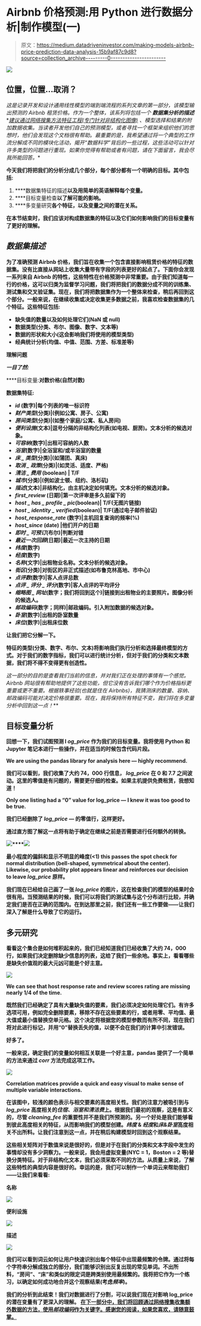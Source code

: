 # Airbnb 价格预测:用 Python 进行数据分析|制作模型(一)

> 原文：<https://medium.datadriveninvestor.com/making-models-airbnb-price-prediction-data-analysis-15b9af87c9d8?source=collection_archive---------0----------------------->

[![](img/41061cd3329e385cb94965a58152a766.png)](http://www.track.datadriveninvestor.com/1B9E)

## 位置，位置…取消？

*这是记录开发和设计通用线性模型的端到端流程的系列文章的第一部分，该模型输出预测的 Airbnb 租赁价格。作为一个整体，该系列将包括一个* ***数据集分析的描述****[*建议通过网络搜集方法*](https://medium.com/@philmohun/making-models-airbnb-price-prediction-data-collection-via-web-scraping-6218f35cdebb)*[*特征工程(专门针对非结构化图像)*](https://medium.com/@philmohun/making-models-airbnb-price-prediction-feature-engineering-and-unstructured-image-analysis-8f0456663fd8) *、模型选择和结果的附加数据收集。当读者开发他们自己的预测模型，或者寻找一个框架来组织他们的思想时，他们会发现这个文档很有帮助。最重要的是，我希望通过将一个典型的工作流分解成不同的模块化活动，揭开“数据科学”背后的一些过程，这些活动可以针对许多类型的问题进行重现。如果你觉得有帮助或者有问题，请在下面留言，我会尽我所能回答。***

**今天我们将把我们的分析分成几个部分，每个部分都有一个明确的目标。其中包括:**

1.  ****数据集特征的描述**以及用简单的英语解释每个变量。**
2.  ****目标变量检查**以了解可能的影响。**
3.  ****多变量研究**各个特征，以及变量之间的潜在关系。**

**在本节结束时，我们应该对构成数据集的特征以及它们如何影响我们的目标变量有了更好的理解。**

## *****数据集描述*****

**为了准确预测 Airbnb 价格，我们旨在收集一个包含直接影响租赁价格的特征的数据集。没有比直接从网站上收集大量带有字段的列表更好的起点了。下面你会发现一系列来自 Airbnb 的特性，这些特性在价格预测中非常重要。由于我们知道每一行的价格，这可以归类为监督学习问题，我们将把我们的数据分成不同的训练集、测试集和交叉验证集。现在，我们将把数据集作为一个整体来检查，稍后再回到这个部分。一般来说，在继续收集或决定收集更多数据之前，我喜欢检查数据集的几个特征。这些特征包括:**

*   **缺失值的数量以及如何处理它们(NaN 或 null)**
*   **数据类型(分类、布尔、图像、数字、文本等)**
*   **数据的形状和大小(这会影响我们将使用的模型类型)**
*   **经典统计分析(均值、中值、范围、方差、标准差等)**

****理解问题****

***一目了然:***

****目标变量:**对数价格(自然对数)**

****数据集特征:****

*   ***id* (数字)|每个列表的唯一标识符**
*   ***财产类型*(分类)|(例如公寓、房子、公寓)**
*   ***房间类型*(分类)|(如整个家庭/公寓、私人房间)**
*   ***便利设施*(文本)|逗号分隔的非结构化列表(如电视、厨房)。文本分析的候选对象。**
*   ***可容纳*(数字)|出租可容纳的人数**
*   ***浴室*(数字)|全浴室和/或半浴室的数量**
*   ***床 _ 类型*(分类)|(如蒲团、真床)**
*   ***取消 _ 政策*(分类)|(如灵活、适度、严格)**
*   ***清洁 _ 费用* (boolean) | T/F**
*   ***城市*(分类)|(例如波士顿、纽约、洛杉矶)**
*   ***描述*(文本)|非结构化，由主机决定如何填充。文本分析的候选对象。**
*   ***first_review* (日期)|第一次评审是多久前留下的**
*   ***host _ has _ profile _ pic*(boolean)| T/F(无图片链接)**
*   ***host _ identity _ verified*(boolean)| T/F(通过电子邮件验证)**
*   ***host_response_rate* (数字)|主机回复查询的频率(%)**
*   ***host_since* (date) |他们开户的日期**
*   ***即时 _ 可预订*(布尔)|判断对错**
*   ***最近一次回顾*(日期)|最近一次主持的日期**
*   ***纬度*(数字)**
*   ***经度*(数字)**
*   ***名称*(文字)|出租物业名称。文本分析的候选对象。**
*   ***街区*(分类)|对街区的非正式描述(如布鲁克林高地、市中心)**
*   ***点评数*(数字)|客人点评总数**
*   ***点评 _ 评分 _ 评分*(数字)|客人点评的平均评分**
*   ***缩略图 _ 网址*(数字；我们将回到这个)|链接到出租物业的主要照片。图像分析的候选人。**
*   ***邮政编码*(数字；同样)|邮政编码。引入附加数据的候选对象。**
*   ***卧室*(数字)|出租的卧室数量**
*   ***床位*(数字)|出租床位数**

**让我们把它分解一下。**

**特征的类型(分类、数字、布尔、文本)将影响我们执行分析和选择最终模型的方式。对于我们的数字指标，我们可以进行统计分析，但对于我们的分类和文本数据，我们将不得不变得更有创造性。**

**这一部分的目的是查看我们当前的信息，并对我们正在处理的事情有一个感觉。Airbnb 网站很有帮助地提供了这些功能，但它没有告诉我们哪个作为价格指标更重要或更不重要。根据轶事经验(也就是住在 Airbnbs)，我猜测床的数量*、*容纳*、*邮政编码*可能对决定价格很重要。现在，我将保持所有特征不变，我们将在多变量分析中回到这一点！***

## **目标变量分析**

**回想一下，我们试图预测 l *og_price* 作为我们的目标变量。我将使用 Python 和 Jupyter 笔记本进行一些操作，并在适当的时候包含代码片段。**

**We are using the pandas library for analysis here — highly recommend.**

**我们可以看到，我们收集了大约 74，000 行信息， *log_price* 在 0 和 7.7 之间波动。这里的零值是有问题的，需要更仔细的检查。如果主机提供免费租赁，我想知道！**

**Only one listing had a “0” value for log_price — I knew it was too good to be true.**

**我们已经删除了 *log_price —* 的零值行，这样更好。**

**通过直方图了解这一点将有助于确定在继续之前是否需要进行任何额外的转换。**

**![](img/407712cac77d1efce0c98b55ee696624.png)****![](img/ffa26cad5122f76eca43a1e8c2271e9d.png)**

**最小程度的偏斜和显示不明显的峰度(<1) this passes the spot check for normal distribution (bell-shaped, symmetrical about the center). Likewise, our probability plot appears linear and reinforces our decision to leave *log_price* 原样。**

**我们现在已经给自己画了一张 *log_price* 的图片，这在检查我们的模型的结果时会很有用。当预测结果的时候，我们可以将我们的测试集与这个分布进行比较，并确定我们是否在正确的范围内。在到达那里之前，我们还有一些工作要做——让我们深入了解是什么导致了它的运行。**

## **多元研究**

**看看这个集合是如何堆积起来的，我们已经知道我们已经收集了大约 74，000 行，如果我们决定删除缺少信息的列表，这给了我们一些余地。事实上，看看哪些是缺失价值观的最大元凶可能是个好主意。**

**![](img/da1150cd7ee26ceb9267a76447a94dfe.png)**

**We can see that host response rate and review scores rating are missing nearly 1/4 of the time.**

**既然我们已经确定了具有大量缺失值的要素，我们必须决定如何处理它们。有许多选项可用，例如完全删除要素，移除不存在这些要素的行，或者用零、平均值、最大值或最小值替换空单元格。这个决定将根据您的模型参数而有所不同，现在我们将对此进行标记，并用“0”替换丢失的值，以便不会在我们的计算中引发错误。**

**好多了。**

**一般来说，确定我们的变量如何相互关联是一个好主意，pandas 提供了一个简单的方法来通过 *corr* 方法完成这项工作。**

**![](img/df9600d21cc055ab37f4fead30630d55.png)**

**Correlation matrices provide a quick and easy visual to make sense of multiple variable interactions.**

**在该图中，较浅的颜色表示与相交要素的高度相关性。我们的注意力被吸引到与 *log_price* 高度相关的*住宿、浴室和清洁费*上。根据我们最初的观察，这是有意义的，尽管 *cleaning_fee* 的重要性并不是我们所预测的。另一个好处是我们能够看到彼此高度相关的特征，从而影响我们的模型创建。*纬度* & *经度*和*床&卧室*高度相关不出所料。让我们注意到这一点，并在稍后构建模型时回到这个观察结果。**

**这些相关矩阵对于数值来说是很好的，但是对于在我们的分类和文本字段中发生的事情却没有多少洞察力。一般来说，我会用虚拟变量(NYC = 1，Boston = 2 等)替换分类特征。对于非结构化文本，我们必须采取不同的方法。从质量上来说，了解这些特性的典型内容是很好的。幸运的是，我们可以制作一个单词云来帮助我们——让我们来看看:**

****名称****

**![](img/afcfd1456e0c67513625c4f205086758.png)**

****便利设施****

**![](img/52138093c4d7dafb493d7854a6d83b52.png)**

****描述****

**![](img/7699b1188f7e17b066bf47de6d4353a1.png)**

**我们可以看到词云如何让用户快速识别出每个特征中出现最频繁的令牌。通过将每个字符串分解成独立的部分，我们能够识别出反复出现的常见单词。不出所料，“房间”、“床”和类似的限定词是跨类别使用最频繁的。我将把它作为一个练习，以确定如何成功地合并这个观察结果(考虑*频率*)。**

**我们的分析到此结束！我们对数据进行了分割，可以说我们现在对影响 log_price 的潜在变量有了更深入的理解。 [在下一部分中，我们将回顾通过网络搜集收集额外数据的方法，使用*邮政编码*作为关键字。感谢您的阅读，如果您喜欢，请随意鼓掌。](https://medium.com/@philmohun/making-models-airbnb-price-prediction-data-collection-via-web-scraping-6218f35cdebb)**